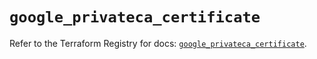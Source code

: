 # `google_privateca_certificate`

Refer to the Terraform Registry for docs: [`google_privateca_certificate`](https://registry.terraform.io/providers/hashicorp/google-beta/6.37.0/docs/resources/google_privateca_certificate).
